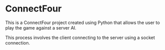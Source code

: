# ConnectFour

This is a ConnectFour project created using Python that allows the user to play the game against a server AI. 

This process involves the client connecting to the server using a socket connection.